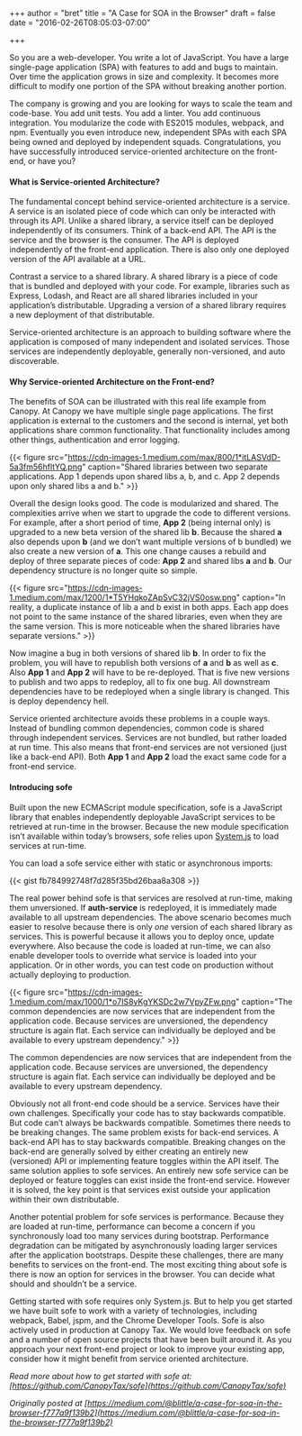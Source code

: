 +++
author = "bret"
title = "A Case for SOA in the Browser"
draft = false
date = "2016-02-26T08:05:03-07:00"

+++

So you are a web-developer. You write a lot of JavaScript. You have a large
single-page application (SPA) with features to add and bugs to maintain. Over
time the application grows in size and complexity. It becomes more difficult to
modify one portion of the SPA without breaking another portion.

The company is growing and you are looking for ways to scale the team and
code-base. You add unit tests. You add a linter. You add continuous integration.
You modularize the code with ES2015 modules, webpack, and npm. Eventually you
even introduce new, independent SPAs with each SPA being owned and deployed by
independent squads. Congratulations, you have successfully introduced
service-oriented architecture on the front-end, or have you?

#### What is Service-oriented Architecture?

The fundamental concept behind service-oriented architecture is a service. A
service is an isolated piece of code which can only be interacted with through
its API. Unlike a shared library, a service itself can be deployed independently
of its consumers. Think of a back-end API. The API is the service and the
browser is the consumer. The API is deployed independently of the front-end
application. There is also only one deployed version of the API available at a
URL.

Contrast a service to a shared library. A shared library is a piece of code that
is bundled and deployed with your code. For example, libraries such as Express,
Lodash, and React are all shared libraries included in your application’s
distributable. Upgrading a version of a shared library requires a new deployment
of that distributable.

Service-oriented architecture is an approach to building software where the
application is composed of many independent and isolated services. Those
services are independently deployable, generally non-versioned, and auto
discoverable.

#### Why Service-oriented Architecture on the Front-end?

The benefits of SOA can be illustrated with this real life example from Canopy.
At Canopy we have multiple single page applications. The first application is
external to the customers and the second is internal, yet both applications
share common functionality. That functionality includes among other things,
authentication and error logging.


{{< figure src="https://cdn-images-1.medium.com/max/800/1*itLASVdD-5a3fm56hfltYQ.png" caption="Shared libraries between two separate applications. App 1 depends upon shared libs a, b, and c. App 2 depends upon only shared libs a and b." >}}

Overall the design looks good. The code is modularized and shared. The
complexities arrive when we start to upgrade the code to different versions. For
example, after a short period of time, **App 2** (being internal only) is upgraded to a new beta version of the shared lib **b**. Because the shared
**a** also depends upon **b** (and we don’t want multiple versions of b bundled)
we also create a new version of **a**. This one change causes a rebuild and
deploy of three separate pieces of code: **App 2** and shared libs **a** and
**b**. Our dependency structure is no longer quite so simple.


{{< figure src="https://cdn-images-1.medium.com/max/1200/1*T5YHqkoZApSvC32jVS0osw.png" caption="In reality, a duplicate instance of lib a and b exist in both apps. Each app does not point to the same instance of the shared libraries, even when they are the same version. This is more noticeable when the shared libraries have separate versions." >}}

Now imagine a bug in both versions of shared lib **b**. In order to fix the
problem, you will have to republish both versions of **a** and **b** as well as
**c**. Also **App 1** and **App 2** will have to be re-deployed. That is five
new versions to publish and two apps to redeploy, all to fix one bug. All
downstream dependencies have to be redeployed when a single library is changed.
This is deploy dependency hell.

Service oriented architecture avoids these problems in a couple ways. Instead of
bundling common dependencies, common code is shared through independent
services. Services are not bundled, but rather loaded at run time. This also
means that front-end services are not versioned (just like a back-end API). Both
**App 1** and **App 2** load the exact same code for a front-end service.

#### Introducing sofe

Built upon the new ECMAScript module specification, sofe is a JavaScript library
that enables independently deployable JavaScript services to be retrieved at
run-time in the browser. Because the new module specification isn’t available
within today’s browsers, sofe relies upon
[System.js](https://github.com/systemjs/systemjs) to load services at run-time.

You can load a sofe service either with static or asynchronous imports:

{{< gist fb784992748f7d285f35bd26baa8a308 >}}

The real power behind sofe is that services are resolved at run-time, making
them unversioned. If **auth-service** is redeployed, it is immediately made
available to all upstream dependencies. The above scenario becomes much easier
to resolve because there is only *one* version of each shared library as
services. This is powerful because it allows you to deploy once, update
everywhere. Also because the code is loaded at run-time, we can also enable
developer tools to override what service is loaded into your application. Or in
other words, you can test code on production without actually deploying to
production.

{{< figure src="https://cdn-images-1.medium.com/max/1000/1*o7IS8yKgYKSDc2w7VpyZFw.png" caption="The common dependencies are now services that are independent from the application code. Because services are unversioned, the dependency structure is again flat. Each service can individually be deployed and be available to every upstream dependency." >}}

The common dependencies are now services that are independent from the application code. Because services are unversioned, the dependency structure is again flat. Each service can individually be deployed and
be available to every upstream dependency.

Obviously not all front-end code should be a service. Services have their own
challenges. Specifically your code has to stay backwards compatible. But code
can’t always be backwards compatible. Sometimes there needs to be breaking
changes. The same problem exists for back-end services. A back-end API has to
stay backwards compatible. Breaking changes on the back-end are generally solved
by either creating an entirely new (versioned) API or implementing feature
toggles within the API itself. The same solution applies to sofe services. An
entirely new sofe service can be deployed or feature toggles can exist inside
the front-end service. However it is solved, the key point is that services
exist outside your application within their own distributable.

Another potential problem for sofe services is performance. Because they are
loaded at run-time, performance can become a concern if you synchronously load
too many services during bootstrap. Performance degradation can be mitigated by
asynchronously loading larger services after the application bootstraps. Despite
these challenges, there are many benefits to services on the front-end. The most
exciting thing about sofe is there is now an option for services in the browser.
You can decide what should and shouldn’t be a service.

Getting started with sofe requires only System.js. But to help you get started
we have built sofe to work with a variety of technologies, including webpack,
Babel, jspm, and the Chrome Developer Tools. Sofe is also actively used in
production at Canopy Tax. We would love feedback on sofe and a number of open
source projects that have been built around it. As you approach your next
front-end project or look to improve your existing app, consider how it might
benefit from service oriented architecture.

*Read more about how to get started with sofe at: [https://github.com/CanopyTax/sofe](https://github.com/CanopyTax/sofe)*

*Originally posted at [https://medium.com/@blittle/a-case-for-soa-in-the-browser-f777a9f139b2](https://medium.com/@blittle/a-case-for-soa-in-the-browser-f777a9f139b2)*

